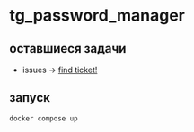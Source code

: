 # tg_password_manager

## оставшиеся задачи
- issues -> [find ticket!](https://github.com/be3dna/tg_password_manager/issues)

## запуск
```shell
docker compose up
```
